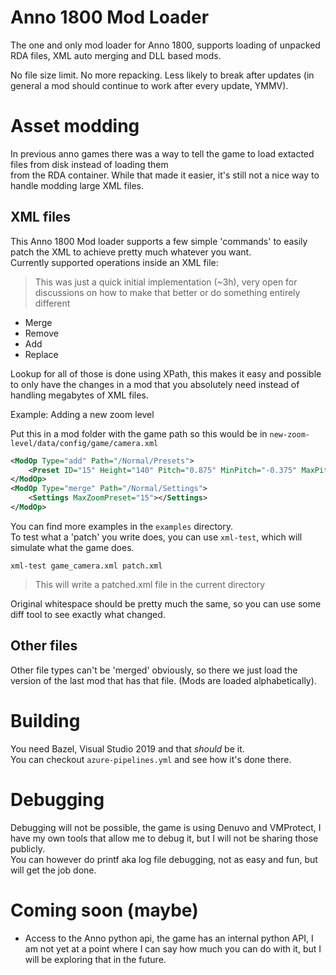 # Anno 1800 Mod Loader

The one and only mod loader for Anno 1800, supports loading of unpacked RDA files, XML auto merging and DLL based mods.

No file size limit. No more repacking. Less likely to break after updates (in general a mod should continue to work after every update, YMMV).

# Asset modding

In previous anno games there was a way to tell the game to load extacted files from disk instead of loading them  
from the RDA container. While that made it easier, it's still not a nice way to handle modding large XML files.

## XML files

This Anno 1800 Mod loader supports a few simple 'commands' to easily patch the XML to achieve pretty much whatever you want.  
Currently supported operations inside an XML file:

> This was just a quick initial implementation (~3h), very open for discussions on how to make that better or do something entirely different

- Merge
- Remove
- Add
- Replace

Lookup for all of those is done using XPath, this makes it easy and possible to only have the changes in a mod that you absolutely need instead of handling megabytes of XML files.

Example:
Adding a new zoom level

Put this in a mod folder with the game path
so this would be in `new-zoom-level/data/config/game/camera.xml`

```xml
<ModOp Type="add" Path="/Normal/Presets">
    <Preset ID="15" Height="140" Pitch="0.875" MinPitch="-0.375" MaxPitch="1.40" Fov="0.56" />
</ModOp>
<ModOp Type="merge" Path="/Normal/Settings">
    <Settings MaxZoomPreset="15"></Settings>
</ModOp>
```

You can find more examples in the `examples` directory.  
To test what a 'patch' you write does, you can use `xml-test`, which will simulate what the game does.

```
xml-test game_camera.xml patch.xml
```

> This will write a patched.xml file in the current directory

Original whitespace should be pretty much the same, so you can use some diff tool to see exactly what changed.

## Other files

Other file types can't be 'merged' obviously, so there we just load the version of the last mod that has that file. (Mods are loaded alphabetically).

# Building

You need Bazel, Visual Studio 2019 and that _should_ be it.  
You can checkout `azure-pipelines.yml` and see how it's done there.

# Debugging

Debugging will not be possible, the game is using Denuvo and VMProtect, I have my own tools that allow me to debug it, but I will not be sharing those publicly.  
You can however do printf aka log file debugging, not as easy and fun, but will get the job done.

# Coming soon (maybe)

- Access to the Anno python api, the game has an internal python API, I am not yet at a point where I can say how much you can do with it, but I will be exploring that in the future.
